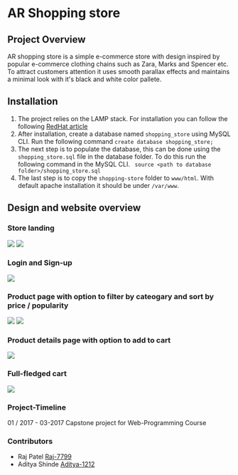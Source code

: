 # AR Shopping store 
## Project Overview
AR shopping store is a simple e-commerce store with design inspired by popular e-commerce clothing chains such as Zara, Marks and Spencer etc.
To attract customers attention it uses smooth parallax effects and maintains a minimal look with it's black and white color pallete.

## Installation
1. The project relies on the LAMP stack. For installation you can follow the following [RedHat article](https://www.redhat.com/sysadmin/lamp-server)
2. After installation, create a database named `shopping_store` using MySQL CLI. Run the following command
```create database shopping_store;```
3. The next step is to populate the database, this can be done using the `shopping_store.sql` file in the database folder. To do this run the following command in the MySQL CLI.
``` source <path to database folder>/shopping_store.sql```
4. The last step is to copy the `shopping-store` folder to `www/html`. With default apache installation it should be under `/var/www`.

## Design and website overview

### Store landing
![](github-images/store_dashboard.gif)
![](github-images/store_dashboard_parallax.gif)

### Login and Sign-up
![](github-images/login.jpg)

### Product page with option to filter by cateogary and sort by price / popularity
![](github-images/product_page.png)
![](github-images/product_page_cateogaries.png)

### Product details page with option to add to cart
![](github-images/product_details.gif)

### Full-fledged cart
![](github-images/cart.png)

### Project-Timeline 
01 / 2017 - 03-2017
Capstone project for Web-Programming Course

### Contributors
* Raj Patel [Raj-7799](https://github.com/Raj-7799)
* Aditya Shinde [Aditya-1212](https://github.com/Aditya-1212)
